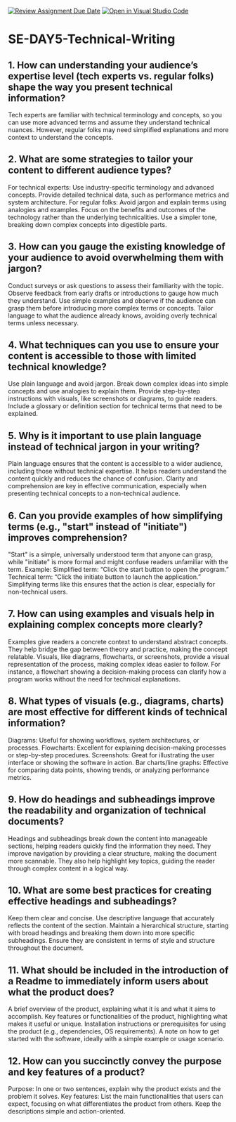 [![Review Assignment Due Date](https://classroom.github.com/assets/deadline-readme-button-22041afd0340ce965d47ae6ef1cefeee28c7c493a6346c4f15d667ab976d596c.svg)](https://classroom.github.com/a/zsAR-pyY)
[![Open in Visual Studio Code](https://classroom.github.com/assets/open-in-vscode-2e0aaae1b6195c2367325f4f02e2d04e9abb55f0b24a779b69b11b9e10269abc.svg)](https://classroom.github.com/online_ide?assignment_repo_id=18480292&assignment_repo_type=AssignmentRepo)
# SE-DAY5-Technical-Writing
## 1. How can understanding your audience’s expertise level (tech experts vs. regular folks) shape the way you present technical information?
Tech experts are familiar with technical terminology and concepts, so you can use more advanced terms and assume they understand technical nuances. However, regular folks may need simplified explanations and more context to understand the concepts.
## 2. What are some strategies to tailor your content to different audience types?
For technical experts:
Use industry-specific terminology and advanced concepts.
Provide detailed technical data, such as performance metrics and system architecture.
For regular folks:
Avoid jargon and explain terms using analogies and examples.
Focus on the benefits and outcomes of the technology rather than the underlying technicalities.
Use a simpler tone, breaking down complex concepts into digestible parts.
## 3. How can you gauge the existing knowledge of your audience to avoid overwhelming them with jargon?
Conduct surveys or ask questions to assess their familiarity with the topic.
Observe feedback from early drafts or introductions to gauge how much they understand.
Use simple examples and observe if the audience can grasp them before introducing more complex terms or concepts.
Tailor language to what the audience already knows, avoiding overly technical terms unless necessary.
## 4. What techniques can you use to ensure your content is accessible to those with limited technical knowledge?
Use plain language and avoid jargon.
Break down complex ideas into simple concepts and use analogies to explain them.
Provide step-by-step instructions with visuals, like screenshots or diagrams, to guide readers.
Include a glossary or definition section for technical terms that need to be explained.
## 5. Why is it important to use plain language instead of technical jargon in your writing?
Plain language ensures that the content is accessible to a wider audience, including those without technical expertise.
It helps readers understand the content quickly and reduces the chance of confusion.
Clarity and comprehension are key in effective communication, especially when presenting technical concepts to a non-technical audience.
## 6. Can you provide examples of how simplifying terms (e.g., "start" instead of "initiate") improves comprehension?
"Start" is a simple, universally understood term that anyone can grasp, while "initiate" is more formal and might confuse readers unfamiliar with the term.
Example:
Simplified term: “Click the start button to open the program.”
Technical term: “Click the initiate button to launch the application.”
Simplifying terms like this ensures that the action is clear, especially for non-technical users.
## 7. How can using examples and visuals help in explaining complex concepts more clearly?
Examples give readers a concrete context to understand abstract concepts. They help bridge the gap between theory and practice, making the concept relatable.
Visuals, like diagrams, flowcharts, or screenshots, provide a visual representation of the process, making complex ideas easier to follow. For instance, a flowchart showing a decision-making process can clarify how a program works without the need for technical explanations.
## 8. What types of visuals (e.g., diagrams, charts) are most effective for different kinds of technical information?
Diagrams: Useful for showing workflows, system architectures, or processes.
Flowcharts: Excellent for explaining decision-making processes or step-by-step procedures.
Screenshots: Great for illustrating the user interface or showing the software in action.
Bar charts/line graphs: Effective for comparing data points, showing trends, or analyzing performance metrics.
## 9. How do headings and subheadings improve the readability and organization of technical documents?
Headings and subheadings break down the content into manageable sections, helping readers quickly find the information they need.
They improve navigation by providing a clear structure, making the document more scannable.
They also help highlight key topics, guiding the reader through complex content in a logical way.
## 10. What are some best practices for creating effective headings and subheadings?
Keep them clear and concise.
Use descriptive language that accurately reflects the content of the section.
Maintain a hierarchical structure, starting with broad headings and breaking them down into more specific subheadings.
Ensure they are consistent in terms of style and structure throughout the document.
## 11. What should be included in the introduction of a Readme to immediately inform users about what the product does?
A brief overview of the product, explaining what it is and what it aims to accomplish.
Key features or functionalities of the product, highlighting what makes it useful or unique.
Installation instructions or prerequisites for using the product (e.g., dependencies, OS requirements).
A note on how to get started with the software, ideally with a simple example or usage scenario.
## 12. How can you succinctly convey the purpose and key features of a product?
Purpose: In one or two sentences, explain why the product exists and the problem it solves.
Key features: List the main functionalities that users can expect, focusing on what differentiates the product from others. Keep the descriptions simple and action-oriented.
